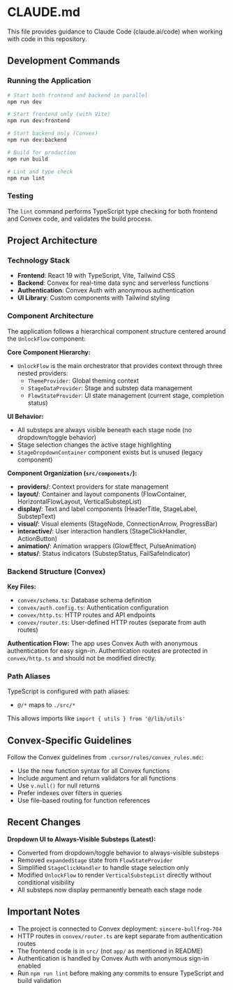 # CLAUDE.md

This file provides guidance to Claude Code (claude.ai/code) when working with code in this repository.

## Development Commands

### Running the Application
```bash
# Start both frontend and backend in parallel
npm run dev

# Start frontend only (with Vite)
npm run dev:frontend

# Start backend only (Convex)
npm run dev:backend

# Build for production
npm run build

# Lint and type check
npm run lint
```

### Testing
The `lint` command performs TypeScript type checking for both frontend and Convex code, and validates the build process.

## Project Architecture

### Technology Stack
- **Frontend**: React 19 with TypeScript, Vite, Tailwind CSS
- **Backend**: Convex for real-time data sync and serverless functions
- **Authentication**: Convex Auth with anonymous authentication
- **UI Library**: Custom components with Tailwind styling

### Component Architecture

The application follows a hierarchical component structure centered around the `UnlockFlow` component:

**Core Component Hierarchy:**
- `UnlockFlow` is the main orchestrator that provides context through three nested providers:
  - `ThemeProvider`: Global theming context
  - `StageDataProvider`: Stage and substep data management
  - `FlowStateProvider`: UI state management (current stage, completion status)

**UI Behavior:**
- All substeps are always visible beneath each stage node (no dropdown/toggle behavior)
- Stage selection changes the active stage highlighting
- `StageDropdownContainer` component exists but is unused (legacy component)

**Component Organization (`src/components/`):**
- **providers/**: Context providers for state management
- **layout/**: Container and layout components (FlowContainer, HorizontalFlowLayout, VerticalSubstepList)
- **display/**: Text and label components (HeaderTitle, StageLabel, SubstepText)
- **visual/**: Visual elements (StageNode, ConnectionArrow, ProgressBar)
- **interactive/**: User interaction handlers (StageClickHandler, ActionButton)
- **animation/**: Animation wrappers (GlowEffect, PulseAnimation)
- **status/**: Status indicators (SubstepStatus, FailSafeIndicator)

### Backend Structure (Convex)

**Key Files:**
- `convex/schema.ts`: Database schema definition
- `convex/auth.config.ts`: Authentication configuration
- `convex/http.ts`: HTTP routes and API endpoints
- `convex/router.ts`: User-defined HTTP routes (separate from auth routes)

**Authentication Flow:**
The app uses Convex Auth with anonymous authentication for easy sign-in. Authentication routes are protected in `convex/http.ts` and should not be modified directly.

### Path Aliases
TypeScript is configured with path aliases:
- `@/*` maps to `./src/*`

This allows imports like `import { utils } from '@/lib/utils'`

## Convex-Specific Guidelines

Follow the Convex guidelines from `.cursor/rules/convex_rules.mdc`:
- Use the new function syntax for all Convex functions
- Include argument and return validators for all functions
- Use `v.null()` for null returns
- Prefer indexes over filters in queries
- Use file-based routing for function references

## Recent Changes

**Dropdown UI to Always-Visible Substeps (Latest):**
- Converted from dropdown/toggle behavior to always-visible substeps
- Removed `expandedStage` state from `FlowStateProvider`
- Simplified `StageClickHandler` to handle stage selection only
- Modified `UnlockFlow` to render `VerticalSubstepList` directly without conditional visibility
- All substeps now display permanently beneath each stage node

## Important Notes

- The project is connected to Convex deployment: `sincere-bullfrog-704`
- HTTP routes in `convex/router.ts` are kept separate from authentication routes
- The frontend code is in `src/` (not `app/` as mentioned in README)
- Authentication is handled by Convex Auth with anonymous sign-in enabled
- Run `npm run lint` before making any commits to ensure TypeScript and build validation